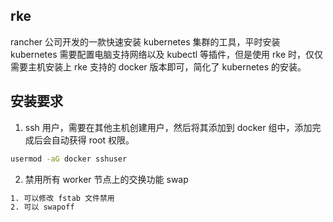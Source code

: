 ## rke

rancher 公司开发的一款快速安装 kubernetes 集群的工具，平时安装 kubernetes 需要配置电脑支持网络以及 kubectl 等插件，但是使用 rke 时，仅仅需要主机安装上 rke 支持的 docker 版本即可，简化了 kubernetes 的安装。

## 安装要求

1. ssh 用户，需要在其他主机创建用户，然后将其添加到 docker 组中，添加完成后会自动获得 root 权限。

```bash
usermod -aG docker sshuser
```

2. 禁用所有 worker 节点上的交换功能 swap

```bash
1. 可以修改 fstab 文件禁用
2. 可以 swapoff 
```



